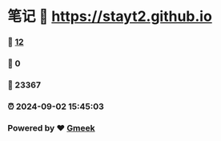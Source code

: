 # 笔记 :link: https://stayt2.github.io 
### :page_facing_up: [12](https://stayt2.github.io/tag.html) 
### :speech_balloon: 0 
### :hibiscus: 23367 
### :alarm_clock: 2024-09-02 15:45:03 
### Powered by :heart: [Gmeek](https://github.com/Meekdai/Gmeek)
